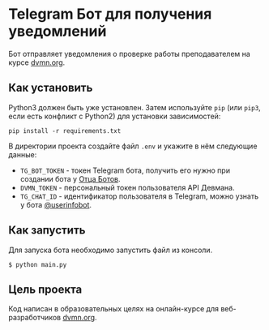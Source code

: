 # Telegram Бот для получения уведомлений
Бот отправляет уведомления о проверке работы преподавателем на курсе [dvmn.org](https://dvmn.org/).

## Как установить
Python3 должен быть уже установлен.
Затем используйте `pip` (или `pip3`, если есть конфликт с Python2) для установки зависимостей:
```
pip install -r requirements.txt
```
В директории проекта создайте файл `.env` и укажите в нём следующие данные:

* `TG_BOT_TOKEN` - токен Telegram бота, получить его нужно при создании бота у [Отца Ботов](https://telegram.me/BotFather).
* `DVMN_TOKEN` - персональный токен пользователя API Девмана. 
* `TG_CHAT_ID` - идентификатор пользователя в Telegram, можно узнать у бота [@userinfobot](https://t.me/userinfobot).


## Как запустить
Для запуска бота необходимо запустить файл из консоли.

```
$ python main.py
```

## Цель проекта
Код написан в образовательных целях на онлайн-курсе для веб-разработчиков [dvmn.org](https://dvmn.org/).
